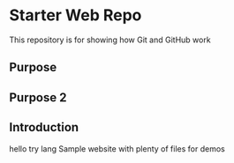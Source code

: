 # Starter Web Repo

This repository is for showing how Git and GitHub work

## Purpose

## Purpose 2

## Introduction

hello try lang
Sample website with plenty of files for demos
